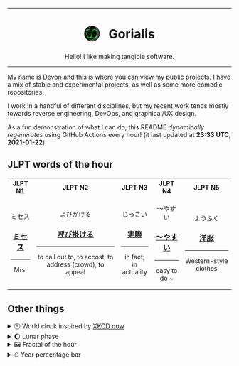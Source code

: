 ***

<h1 align="center">
<sub>
    <img src="readme/resources/avatar.png" height="36">
</sub>
&nbsp;
Gorialis
</h1>
<p align="center">
Hello! I like making tangible software.
</p>

***

My name is Devon and this is where you can view my public projects. I have a mix of stable and experimental projects, as well as some more comedic repositories.

I work in a handful of different disciplines, but my recent work tends mostly towards reverse engineering, DevOps, and graphical/UX design.

As a fun demonstration of what I can do, this README *dynamically regenerates* using GitHub Actions every hour! (it last updated at **23:33 UTC, 2021-01-22**)

<h2>JLPT words of the hour</h2>
<table>
    <tr>
        <th>JLPT N1</th>
        <th>JLPT N2</th>
        <th>JLPT N3</th>
        <th>JLPT N4</th>
        <th>JLPT N5</th>
    </tr>
    <tr>
        <td>
            <p align="center">ミセス</p>
            <h3 align="center"><b><a href="https://jisho.org/search/%E3%83%9F%E3%82%BB%E3%82%B9">ミセス</a></b></h3>
            <hr>
            <p align="center">Mrs.</p>
        </td>
        <td>
            <p align="center">よびかける</p>
            <h3 align="center"><b><a href="https://jisho.org/search/%E5%91%BC%E3%81%B3%E6%8E%9B%E3%81%91%E3%82%8B">呼び掛ける</a></b></h3>
            <hr>
            <p align="center">to call out to,<wbr> to accost,<wbr> to address (crowd),<wbr> to appeal</p>
        </td>
        <td>
            <p align="center">じっさい</p>
            <h3 align="center"><b><a href="https://jisho.org/search/%E5%AE%9F%E9%9A%9B">実際</a></b></h3>
            <hr>
            <p align="center">in fact;<br> in actuality</p>
        </td>
        <td>
            <p align="center">～やすい</p>
            <h3 align="center"><b><a href="https://jisho.org/search/%EF%BD%9E%E3%82%84%E3%81%99%E3%81%84">～やすい</a></b></h3>
            <hr>
            <p align="center">easy to do ~</p>
        </td>
        <td>
            <p align="center">ようふく</p>
            <h3 align="center"><b><a href="https://jisho.org/search/%E6%B4%8B%E6%9C%8D">洋服</a></b></h3>
            <hr>
            <p align="center">Western-style clothes</p>
        </td>
    </tr>
</table>

<h2>Other things</h2>
<details>
<summary>🕚  World clock inspired by <a href="https://xkcd.com/now">XKCD now</a></summary>

> <img src="generated/now.png" width="512">

</details>
<details>
<summary>🌔 Lunar phase</summary>

The moon is approximately 35.14% through its phase (Waxing Gibbous).

</details>
<details>
<summary>&#x1f5bc; Fractal of the hour</summary>

> <img src="generated/fractal.png" width="512">

</details>
<details>
<summary>&#x23f2; Year percentage bar</summary>
<pre><code>2021 [█▁▁▁▁▁▁▁▁▁▁▁▁▁▁▁▁▁▁▁] 6.02%</code></pre>
</details>
